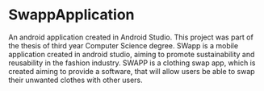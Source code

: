 # SwappApplication
An android application created in Android Studio. This project was part of the thesis of third year Computer Science degree.
SWapp is a mobile application created in android studio, aiming to promote sustainability and reusability in the fashion industry. 
SWAPP is a clothing swap app, which is created aiming to provide a software, that will allow users be able to swap their unwanted clothes with other users.


